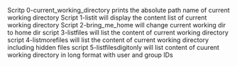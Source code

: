 Scritp 0-current_working_directory prints the absolute path name of current working directory
Script 1-listit will display the content list of current working directory
Script 2-bring_me_home will change current working dir to home dir
script 3-listfiles will list the content of current working directory
script 4-listmorefiles will list the content of current working directory including hidden files
script 5-listfilesdigitonly will list content of cuurent working directory in long format with user and group IDs
